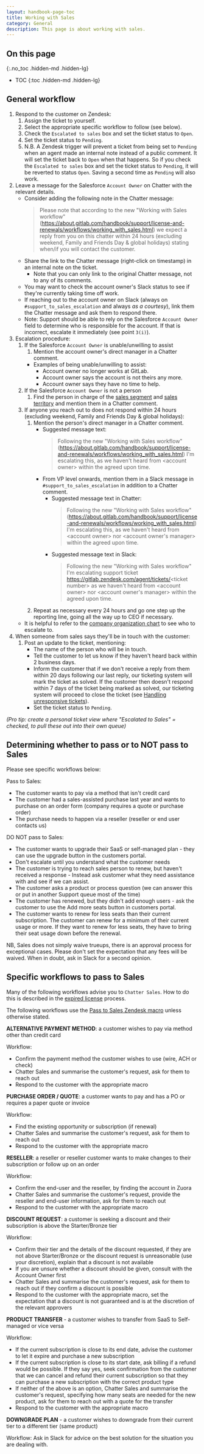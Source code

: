 ```yaml
---
layout: handbook-page-toc
title: Working with Sales
category: General
description: This page is about working with sales.
---
```


## On this page
{:.no_toc .hidden-md .hidden-lg}

- TOC
{:toc .hidden-md .hidden-lg}

## General workflow

1. Respond to the customer on Zendesk:
   1. Assign the ticket to yourself.
   1. Select the appropriate specific workflow to follow (see below).
   1. Check the `Escalated to sales` box and set the ticket status to `Open`.
   1. Set the ticket status to `Pending`.
   1. N.B. A Zendesk trigger will prevent a ticket from being set to `Pending` when an agent made an internal note instead of a public comment. It will set the ticket back to `Open` when that happens.
      So if you check the `Escalated to sales` box and set the ticket status to `Pending`, it will be reverted to status `Open`.
      Saving a second time as `Pending` will also work.
1. Leave a message for the Salesforce `Account Owner` on Chatter with the
   relevant details.
   * Consider adding the following note in the Chatter message:
     > Please note that according to the new "Working with Sales workflow" (https://about.gitlab.com/handbook/support/license-and-renewals/workflows/working_with_sales.html) we expect a reply from you on this chatter within 24 hours (excluding weekend, Family and Friends Day & global holidays) stating when/if you will contact the customer.
   * Share the link to the Chatter message (right-click on timestamp) in an internal note on the ticket.
     * Note that you can only link to the original Chatter message, not to any of its comments.
   * You may want to check the account owner's Slack status to see if they're
     currently taking time off work.
   * If reaching out to the account owner on Slack (always on `#support_to_sales_escalation`
     and always *as a courtesy*), link them the Chatter message and ask them to
     respond there.
   * Note: Support should be able to rely on the Salesforce `Account Owner`
     field to determine who is responsible for the account. If that is incorrect,
     escalate it immediately (see point `3(i)`).
1. Escalation procedure:
   1. If the Salesforce `Account Owner` is unable/unwilling to assist
      1. Mention the account owner's direct manager in a Chatter comment.
      * Examples of being unable/unwilling to assist:
        * Account owner no longer works at GitLab.
        * Account owner says the account is not theirs any more.
        * Account owner says they have no time to help.
   1. If the Salesforce `Account Owner` is not a person
      1. Find the person in charge of the [sales segment](https://about.gitlab.com/handbook/sales/field-operations/gtm-resources/#segmentation)
        and [sales territory](https://about.gitlab.com/handbook/sales/territories/#territories)
        and mention them in a Chatter comment.
   1. If anyone you reach out to does not respond within 24 hours (excluding weekend, Family and Friends Day & global holidays):
      1. Mention the person's direct manager in a Chatter comment.
         * Suggested message text:
           > Following the new "Working with Sales workflow" (https://about.gitlab.com/handbook/support/license-and-renewals/workflows/working_with_sales.html) I'm escalating this, as we haven't heard from <account owner\> within the agreed upon time.
         * From VP level onwards, mention them in a Slack message in
           `#support_to_sales_escalation` in addition to a Chatter comment.
           * Suggested message text in Chatter:
             > Following the new "Working with Sales workflow" (https://about.gitlab.com/handbook/support/license-and-renewals/workflows/working_with_sales.html) I'm escalating this, as we haven't heard from <account owner\> nor <account owner's manager\> within the agreed upon time.
           * Suggested message text in Slack:
             > Following the new "Working with Sales workflow" I'm escalating support ticket https://gitlab.zendesk.com/agent/tickets/<ticket number\> as we haven't heard from <account owner\> nor <account owner's manager\> within the agreed upon time.
      1. Repeat as necessary every 24 hours and go one step up the reporting
         line, going all the way up to CEO if necessary.
   * It is helpful to refer to the [company organization chart](https://about.gitlab.com/company/team/org-chart/)
     to see who to escalate to.
1. When someone from sales says they'll be in touch with the customer:
   1. Post an update to the ticket, mentioning:
      * The name of the person who will be in touch.
      * Tell the customer to let us know if they haven't heard back within 2
        business days.
      * Inform the customer that if we don't receive a reply from them within 20 days following our last reply, 
        our ticketing system will mark the ticket as solved. If the customer then doesn't respond within 7 days
        of the ticket being marked as solved, our ticketing system will proceed to close the ticket
        (see [Handling unresponsive tickets](https://about.gitlab.com/support/#handling-unresponsive-tickets)).
      * Set the ticket status to `Pending`.


_(Pro tip: create a personal ticket view where "Escalated to Sales" = checked, to pull these out into their own queue)_

## Determining whether **to pass** or **to NOT pass** to Sales

Please see specific workflows below:

Pass to Sales:

- The customer wants to pay via a method that isn't credit card
- The customer had a sales-assisted purchase last year and wants to purchase on an order form (company requires a quote or purchase order)
- The purchase needs to happen via a reseller (reseller or end user contacts us)

DO NOT pass to Sales:

- The customer wants to upgrade their SaaS or self-managed plan - they can use the upgrade button in the customers portal.
- Don't escalate until you understand what the customer needs
- The customer is trying to reach sales person to renew, but haven't received a response - Instead ask customer what they need assistance with and see if we can assist.
- The customer asks a product or process question (we can answer this or put in another Support queue most of the time)
- The customer has renewed, but they didn't add enough users - ask the customer to use the Add more seats button in customers portal.
- The customer wants to renew for less seats than their current subscription. The customer can renew for a minimum of their current usage or more. If they want to renew for less seats, they have to bring their seat usage down before the renewal.

NB, Sales does not simply waive trueups, there is an approval process for exceptional cases. Please don't set the expectation that any fees will be waived. When in doubt, ask in Slack for a second opinion.

## Specific workflows to pass to Sales

Many of the following workflows advise you to `Chatter Sales`.  How to do this
is described in the [expired license](/handbook/support/workflows/sla_and_views.html#handling-customers-with-incorrect-expired-support)
process.

The following workflows use the [Pass to Sales Zendesk macro](https://gitlab.zendesk.com/agent/admin/macros/360025924680)
unless otherwise stated.

**ALTERNATIVE PAYMENT METHOD**: a customer wishes to pay via method other than credit card

Workflow:

- Confirm the paymemt method the customer wishes to use (wire, ACH or check)
- Chatter Sales and summarise the customer's request, ask for them to reach out
- Respond to the customer with the appropriate macro

**PURCHASE ORDER / QUOTE**: a customer wants to pay and has a PO or requires a paper quote or invoice

Workflow:

- Find the existing opportunity or subscription (if renewal)
- Chatter Sales and summarise the customer's request, ask for them to reach out
- Respond to the customer with the appropriate macro

**RESELLER**: a reseller or reseller customer wants to make changes to their subscription or follow up on an order

Workflow:

- Confirm the end-user and the reseller, by finding the account in Zuora
- Chatter Sales and summarise the customer's request, provide the reseller and end-user information, ask for them to reach out
- Respond to the customer with the appropriate macro

**DISCOUNT REQUEST**: a customer is seeking a discount and their subscription is above the Starter/Bronze tier

Workflow:

- Confirm their tier and the details of the discount requested, if they are not above Starter/Bronze or the discount request is unreasonable (use your discretion), explain that a discount is not available
- If you are unsure whether a discount should be given, consult with the Account Owner first
- Chatter Sales and summarise the customer's request, ask for them to reach out if they confirm a discount is possible
- Respond to the customer with the appropriate macro, set the expectation that a discount is not guaranteed and is at the discretion of the relevant approvers

**PRODUCT TRANSFER** - a customer wishes to transfer from SaaS to Self-managed or vice versa

Workflow: 

- If the current subscription is close to its end date, advise the customer to let it expire and purchase a new subscription
- If the current subscription is close to its start date, ask billing if a refund would be possible. If they say yes, seek confirmation from the customer that we can cancel and refund their current subscription so that they can purchase a new subscription with the correct product type
- If neither of the above is an option, Chatter Sales and summarise the customer's request, specifying how many seats are needed for the new product, ask for them to reach out with a quote for the transfer
- Respond to the customer with the appropriate macro

**DOWNGRADE PLAN** - a customer wishes to downgrade from their current tier to a different tier (same product)

Workflow: Ask in Slack for advice on the best solution for the situation you are dealing with. 

